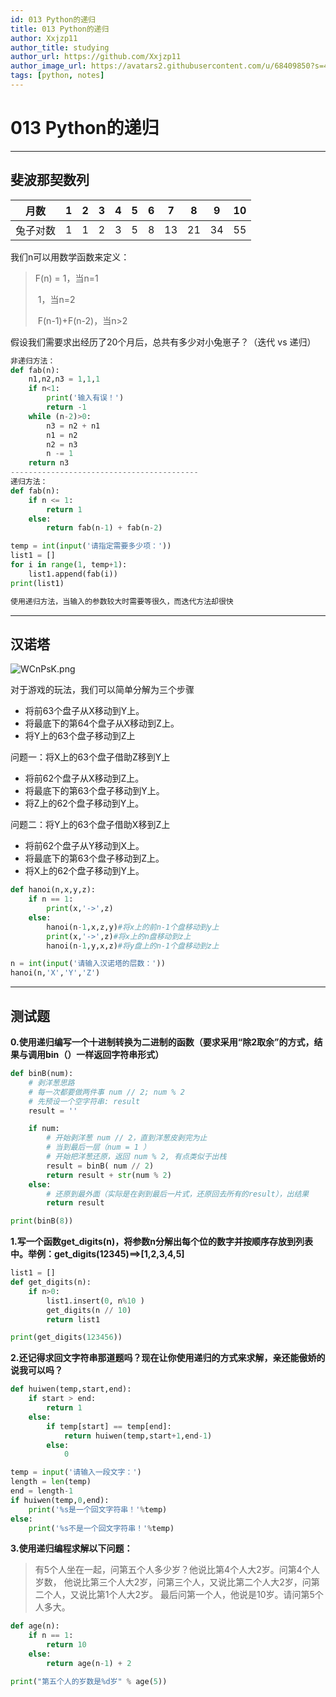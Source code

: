 ```yaml
---
id: 013 Python的递归
title: 013 Python的递归
author: Xxjzp11
author_title: studying
author_url: https://github.com/Xxjzp11
author_image_url: https://avatars2.githubusercontent.com/u/68409850?s=460&u=144d3c818e76fe4b88687db84279fad48b198818&v=4
tags: [python, notes]
---
```


# 013 Python的递归

<!--truncate-->

--------------------

## 斐波那契数列

| 月数     | 1    | 2    | 3    | 4    | 5    | 6    | 7    | 8    | 9    | 10   |
| -------- | ---- | ---- | ---- | ---- | ---- | ---- | ---- | ---- | ---- | ---- |
| 兔子对数 | 1    | 1    | 2    | 3    | 5    | 8    | 13   | 21   | 34   | 55   |

我们n可以用数学函数来定义：

> F(n) = 1，当n=1
>
> ​		   1，当n=2
>
> ​           F(n-1)+F(n-2)，当n>2

假设我们需要求出经历了20个月后，总共有多少对小兔崽子？（迭代 vs 递归）

```python
非递归方法：
def fab(n):
    n1,n2,n3 = 1,1,1
    if n<1:
        print('输入有误！')
        return -1
    while (n-2)>0:
        n3 = n2 + n1
        n1 = n2
        n2 = n3
        n -= 1
    return n3
------------------------------------------
递归方法：
def fab(n):
    if n <= 1:
        return 1
    else:
        return fab(n-1) + fab(n-2)

temp = int(input('请指定需要多少项：'))
list1 = []
for i in range(1, temp+1):
    list1.append(fab(i))
print(list1)

使用递归方法，当输入的参数较大时需要等很久，而迭代方法却很快
```

--------

## 汉诺塔

![WCnPsK.png](https://z3.ax1x.com/2021/07/11/WCnPsK.png)

对于游戏的玩法，我们可以简单分解为三个步骤

- 将前63个盘子从X移动到Y上。
- 将最底下的第64个盘子从X移动到Z上。
- 将Y上的63个盘子移动到Z上

问题一：将X上的63个盘子借助Z移到Y上

- 将前62个盘子从X移动到Z上。
- 将最底下的第63个盘子移动到Y上。
- 将Z上的62个盘子移动到Y上。

问题二：将Y上的63个盘子借助X移到Z上

- 将前62个盘子从Y移动到X上。
- 将最底下的第63个盘子移动到Z上。
- 将X上的62个盘子移动到Y上。

```python
def hanoi(n,x,y,z):
    if n == 1:
        print(x,'->',z)
    else:
        hanoi(n-1,x,z,y)#将x上的前n-1个盘移动到y上
        print(x,'->',z)#将x上的n盘移动到z上
        hanoi(n-1,y,x,z)#将y盘上的n-1个盘移动到z上

n = int(input('请输入汉诺塔的层数：'))
hanoi(n,'X','Y','Z')
```

--------------

## 测试题

**0.使用递归编写一个十进制转换为二进制的函数（要求采用“除2取余”的方式，结果与调用bin（）一样返回字符串形式）**

```python
def binB(num):
    # 剥洋葱思路
    # 每一次都要做两件事 num // 2; num % 2
    # 先预设一个空字符串: result
    result = ''

    if num:
        # 开始剥洋葱 num // 2，直到洋葱皮剥完为止
        # 当到最后一层（num = 1 ）
        # 开始把洋葱还原，返回 num % 2, 有点类似于出栈
        result = binB( num // 2)
        return result + str(num % 2)
    else:
        # 还原到最外面（实际是在剥到最后一片式，还原回去所有的result），出结果
        return result

print(binB(8))
```



**1.写一个函数get_digits(n)，将参数n分解出每个位的数字并按顺序存放到列表中。举例：get_digits(12345)==>[1,2,3,4,5]**

```python
list1 = []
def get_digits(n):
    if n>0:
        list1.insert(0, n%10 )
        get_digits(n // 10)
        return list1

print(get_digits(123456))
```



**2.还记得求回文字符串那道题吗？现在让你使用递归的方式来求解，亲还能傲娇的说我可以吗？**

```python
def huiwen(temp,start,end):
    if start > end:
        return 1
    else:
        if temp[start] == temp[end]:
            return huiwen(temp,start+1,end-1)
        else:
            0

temp = input('请输入一段文字：')
length = len(temp)
end = length-1
if huiwen(temp,0,end):
    print('%s是一个回文字符串！'%temp)
else:
    print('%s不是一个回文字符串！'%temp)
```



**3.使用递归编程求解以下问题：**

> 有5个人坐在一起，问第五个人多少岁？他说比第4个人大2岁。问第4个人岁数， 他说比第三个人大2岁，问第三个人，又说比第二个人大2岁，问第二个人，又说比第1个人大2岁。 最后问第一个人，他说是10岁。请问第5个人多大。

```python
def age(n):
    if n == 1:
        return 10
    else:
        return age(n-1) + 2

print("第五个人的岁数是%d岁" % age(5))
```